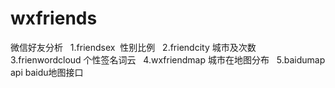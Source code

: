 # wxfriends
微信好友分析  
1.friendsex  性别比例    
2.friendcity 城市及次数    
3.frienwordcloud 个性签名词云  
4.wxfriendmap 城市在地图分布     
5.baidumap api baidu地图接口    
